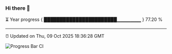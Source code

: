 ### Hi there 👋

⏳ Year progress { ███████████████████████▁▁▁▁▁▁▁ } 77.20 %

---

⏰ Updated on Thu, 09 Oct 2025 18:36:28 GMT

![Progress Bar CI](https://github.com/DhruviPatel157/GitHub-Actions-Demo/workflows/Progress%20Bar%20CI/badge.svg)
